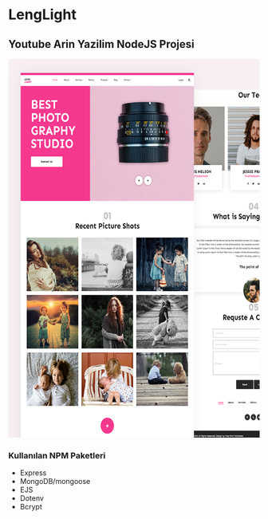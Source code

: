 # LengLight
## Youtube Arin Yazilim NodeJS Projesi 

<img src="./screenshots/lens_light.png" width="1280" height="760">

### Kullanılan NPM Paketleri
<ul>
<li>Express</li>
<li>MongoDB/mongoose</li>
<li>EJS</li>
<li>Dotenv</li>
<li>Bcrypt</li>
</ul>


